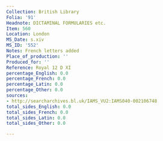 ```yaml
---
Collection: British Library
Folia: '91'
Headnote: DICTAMINAL FORMULARIES etc.
Item: 560
Location: London
MS_Date: s.xiv
MS_ID: '552'
Notes: French letters added
Place_of_production: ''
Produced_for: ''
Reference: Royal 12 D XI
percentage_English: 0.0
percentage_French: 0.0
percentage_Latin: 0.0
percentage_Other: 0.0
sources:
- http://searcharchives.bl.uk/IAMS_VU2:IAMS040-002106748
total_sides_English: 0.0
total_sides_French: 0.0
total_sides_Latin: 0.0
total_sides_Other: 0.0

---
```


